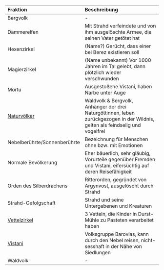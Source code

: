 | Fraktion | Beschreibung |
|:------------|:----------------|
| Bergvolk | - |
| Dämmerelfen | Mit Strahd verfeindete und von ihm ausgelöschte Armee, die seinen Vater getötet hat |
| Hexenzirkel | (Name?) Gerücht, dass einer bei Berez existieren soll |
| Magierzirkel | (Name unbekannt) Vor 1000 Jahren im Tal gelebt, dann plötzlich wieder verschwunden |
| Mortu | Ausgestoßene Vistani, haben Narbe unter Auge |
| [Naturvölker](https://lolindhir.github.io/PnP/factions/naturvölker) | Waldvolk & Bergvolk, Anhänger der drei Naturgöttinnen, leben zurückgezogen in der Wildnis, gelten als feindselig und vogelfrei |
| Nebelberührte/Sonnenberührte | Bezeichnung für Menschen ohne bzw. mit Emotionen |
| Normale Bevölkerung | Eher bäuerlich, sehr gläubig, Vorurteile gegenüber Fremden und Vistani, eifersüchtig auf deren Reisefähigkeit |
| Orden des Silberdrachens | Ritterorden, gegründet von Argynvost, ausgelöscht durch Strahd |
| Strahd-Gefolgschaft | Strahd und seine Untergebenen und Kreaturen |
| [Vettelzirkel](https://lolindhir.github.io/PnP/factions/vettelzirkel) | 3 Vetteln, die Kinder in Durst-Mühle zu Pasteten verarbeitet haben |
| [Vistani](https://lolindhir.github.io/PnP/factions/vistani) | Volksgruppe Barovias, kann durch den Nebel reisen, nicht-sesshaft in der Nähe von Siedlungen |
| Waldvolk | - |
